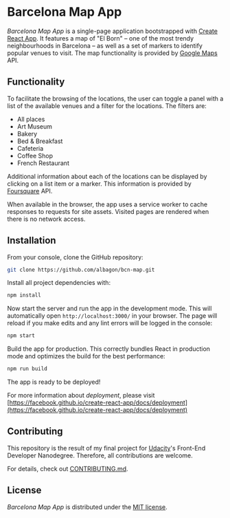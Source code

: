 # Barcelona Map App

*Barcelona Map App* is a single-page application bootstrapped with [Create React App](https://github.com/facebook/create-react-app). It features a map of "El Born" – one of the most trendy neighbourhoods in Barcelona – as well as a set of markers to identify popular venues to visit. The map functionality is provided by [Google Maps](https://developers.google.com/maps/documentation/) API.

## Functionality

To facilitate the browsing of the locations, the user can toggle a panel with a list of the available venues and a filter for the locations. The filters are:

- All places
- Art Museum
- Bakery
- Bed & Breakfast
- Cafeteria
- Coffee Shop
- French Restaurant

Additional information about each of the locations can be displayed by clicking on a list item or a marker. This information is provided by [Foursquare](https://foursquare.com/) API.

When available in the browser, the app uses a service worker to cache responses to requests for site assets. Visited pages are rendered when there is no network access.


## Installation

From your console, clone the GitHub repository:
```sh
git clone https://github.com/albagon/bcn-map.git
```

Install all project dependencies with:
```sh
npm install
```

Now start the server and run the app in the development mode. This will automatically open `http://localhost:3000/` in your browser. The page will reload if you make edits and any lint errors will be logged in the console:
```sh
npm start
```

Build the app for production. This correctly bundles React in production mode and optimizes the build for the best performance:
```sh
npm run build
```

The app is ready to be deployed!

For more information about *deployment*, please visit [https://facebook.github.io/create-react-app/docs/deployment](https://facebook.github.io/create-react-app/docs/deployment)

## Contributing

This repository is the result of my final project for [Udacity](https://www.udacity.com/)'s Front-End Developer Nanodegree. Therefore, all contributions are welcome.

For details, check out [CONTRIBUTING.md](CONTRIBUTING.md).

## License

_Barcelona Map App_ is distributed under the [MIT license](LICENSE).
